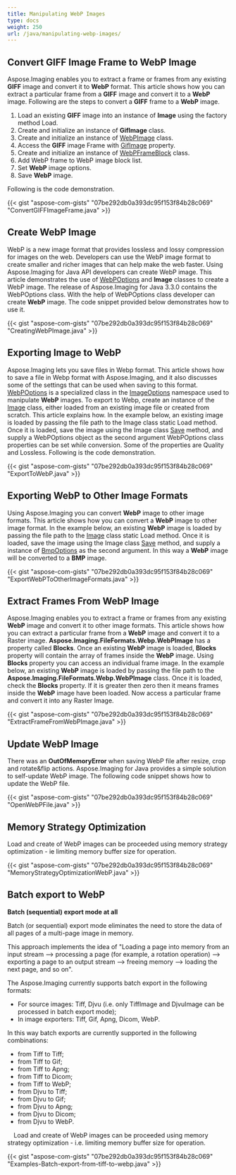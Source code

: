 ```yaml
---
title: Manipulating WebP Images
type: docs
weight: 250
url: /java/manipulating-webp-images/
---
```


## **Convert GIFF Image Frame to WebP Image**
Aspose.Imaging enables you to extract a frame or frames from any existing **GIFF** image and convert it to **WebP** format. This article shows how you can extract a particular frame from a **GIFF** image and convert it to a **WebP** image. Following are the steps to convert a **GIFF** frame to a **WebP** image.

1. Load an existing **GIFF** image into an instance of **Image** using the factory method Load.
1. Create and initialize an instance of **GifImage** class.
1. Create and initialize an instance of [WebPImage](http://www.aspose.com/api/java/imaging/com.aspose.imaging.fileformats.webp/webpimage) class.
1. Access the **GIFF** image Frame with [GifImage](https://reference.aspose.com/imaging/java/com.aspose.imaging.fileformats.gif/gifimage) property.
1. Create and initialize an instance of [WebPFrameBlock](https://reference.aspose.com/imaging/java/com.aspose.imaging.fileformats.webp/webpframeblock) class.
1. Add WebP frame to WebP image block list.
1. Set **WebP** image options.
1. Save **WebP** image.

Following is the code demonstration.

{{< gist "aspose-com-gists" "07be292db0a393dc95f153f84b28c069" "ConvertGIFFImageFrame.java" >}}
## **Create WebP Image**
WebP is a new image format that provides lossless and lossy compression for images on the web. Developers can use the WebP image format to create smaller and richer images that can help make the web faster. Using Aspose.Imaging for Java API developers can create WebP image. This article demonstrates the use of [WebPOptions](https://reference.aspose.com/imaging/java/com.aspose.imaging.imageoptions/webpoptions) and **Image** classes to create a WebP image. The release of Aspose.Imaging for Java 3.3.0 contains the WebPOptions class. With the help of WebPOptions class developer can create **WebP** image. The code snippet provided below demonstrates how to use it.

{{< gist "aspose-com-gists" "07be292db0a393dc95f153f84b28c069" "CreatingWebPImage.java" >}}
## **Exporting Image to WebP**
Aspose.Imaging lets you save files in Webp format. This article shows how to save a file in Webp format with Aspose.Imaging, and it also discusses some of the settings that can be used when saving to this format. [WebPOptions](https://reference.aspose.com/imaging/java/com.aspose.imaging.imageoptions/webpoptions) is a specialized class in the [ImageOptions](https://reference.aspose.com/imaging/java/com.aspose.imaging/imageoptionsbase) namespace used to manipulate **WebP** images. To export to Webp, create an instance of the [Image](https://reference.aspose.com/imaging/java/com.aspose.imaging/image) class, either loaded from an existing image file or created from scratch. This article explains how. In the example below, an existing image is loaded by passing the file path to the Image class static Load method. Once it is loaded, save the image using the Image class [Save](https://reference.aspose.com/imaging/java/com.aspose.imaging/image#save--) method, and supply a WebPOptions object as the second argument WebPOptions class properties can be set while conversion. Some of the properties are Quality and Lossless. Following is the code demonstration.

{{< gist "aspose-com-gists" "07be292db0a393dc95f153f84b28c069" "ExportToWebP.java" >}}
## **Exporting WebP to Other Image Formats**
Using Aspose.Imaging you can convert **WebP** image to other image formats. This article shows how you can convert a **WebP** image to other image format. In the example below, an existing **WebP** image is loaded by passing the file path to the [Image](https://reference.aspose.com/imaging/java/com.aspose.imaging/image) class static Load method. Once it is loaded, save the image using the Image class [Save](https://reference.aspose.com/imaging/java/com.aspose.imaging/image#save--) method, and supply a instance of [BmpOptions]() as the second argument. In this way a **WebP** image will be converted to a **BMP** image.

{{< gist "aspose-com-gists" "07be292db0a393dc95f153f84b28c069" "ExportWebPToOtherImageFormats.java" >}}
## **Extract Frames From WebP Image**
Aspose.Imaging enables you to extract a frame or frames from any existing **WebP** image and convert it to other image formats. This article shows how you can extract a particular frame from a **WebP** image and convert it to a Raster image. **Aspose.Imaging.FileFormats.Webp.WebPImage** has a property called **Blocks**. Once an existing **WebP** image is loaded, **Blocks** property will contain the array of frames inside the **WebP** image. Using **Blocks** property you can access an individual frame image. In the example below, an existing **WebP** image is loaded by passing the file path to the **Aspose.Imaging.FileFormats.Webp.WebPImage** class. Once it is loaded, check the **Blocks** property. If it is greater then zero then it means frames inside the **WebP** image have been loaded. Now access a particular frame and convert it into any Raster Image.

{{< gist "aspose-com-gists" "07be292db0a393dc95f153f84b28c069" "ExtractFrameFromWebPImage.java" >}}


## **Update WebP Image**
There was an **OutOfMemoryError** when saving WebP file after resize, crop and rotate&flip actions. Aspose.Imaging for Java provides a simple solution to self-update WebP image. The following code snippet shows how to update the WebP file.

{{< gist "aspose-com-gists" "07be292db0a393dc95f153f84b28c069" "OpenWebPFile.java" >}}
## **Memory Strategy Optimization**
Load and create of WebP images can be proceeded using memory strategy optimization - ie limiting memory buffer size for operation.

{{< gist "aspose-com-gists" "07be292db0a393dc95f153f84b28c069" "MemoryStrategyOptimizationWebP.java" >}}
## **Batch export to WebP**
**Batch (sequential) export mode at all**

Batch (or sequential) export mode eliminates the need to store the data of all pages of a multi-page image in memory.

This approach implements the idea of "Loading a page into memory from an input stream --> processing a page (for example, a rotation operation) --> exporting a page to an output stream --> freeing memory --> loading the next page, and so on".

The Aspose.Imaging currently supports batch export in the following formats:

- For source images: Tiff, Djvu (i.e. only TiffImage and DjvuImage can be processed in batch export mode);
- In image exporters: Tiff, Gif, Apng, Dicom, WebP.

In this way batch exports are currently supported in the following combinations:

- from Tiff to Tiff;
- from Tiff to Gif;
- from Tiff to Apng;
- from Tiff to Dicom;
- from Tiff to WebP;
- from Djvu to Tiff;
- from Djvu to Gif;
- from Djvu to Apng;
- from Djvu to Dicom;
- from Djvu to WebP.

`  `Load and create of WebP images can be proceeded using memory strategy optimization - i.e. limiting memory buffer size for operation.

{{< gist "aspose-com-gists" "07be292db0a393dc95f153f84b28c069" "Examples-Batch-export-from-tiff-to-webp.java" >}}
